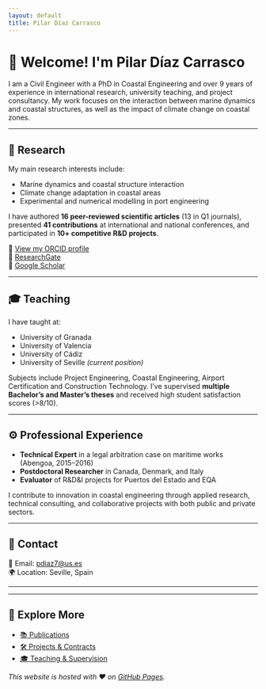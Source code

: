 ```yaml
---
layout: default
title: Pilar Díaz Carrasco
---
```


# 👋 Welcome! I'm Pilar Díaz Carrasco

I am a Civil Engineer with a PhD in Coastal Engineering and over 9 years of experience in international research, university teaching, and project consultancy. My work focuses on the interaction between marine dynamics and coastal structures, as well as the impact of climate change on coastal zones.

---

## 🔬 Research

My main research interests include:
- Marine dynamics and coastal structure interaction
- Climate change adaptation in coastal areas
- Experimental and numerical modelling in port engineering

I have authored **16 peer-reviewed scientific articles** (13 in Q1 journals), presented **41 contributions** at international and national conferences, and participated in **10+ competitive R&D projects**.

🔗 [View my ORCID profile](https://orcid.org/0000-0002-9919-6124)  
🔗 [ResearchGate](https://www.researchgate.net/profile/Pilar-Diaz-Carrasco)  
🔗 [Google Scholar](https://scholar.google.com)

---

## 🎓 Teaching

I have taught at:
- University of Granada  
- University of Valencia  
- University of Cádiz  
- University of Seville *(current position)*

Subjects include Project Engineering, Coastal Engineering, Airport Certification and Construction Technology. I’ve supervised **multiple Bachelor’s and Master’s theses** and received high student satisfaction scores (>8/10).

---

## ⚙️ Professional Experience

- **Technical Expert** in a legal arbitration case on maritime works (Abengoa, 2015–2016)
- **Postdoctoral Researcher** in Canada, Denmark, and Italy
- **Evaluator** of R&D&I projects for Puertos del Estado and EQA

I contribute to innovation in coastal engineering through applied research, technical consulting, and collaborative projects with both public and private sectors.

---

## 📩 Contact

📧 Email: [pdiaz7@us.es](mailto:pdiaz7@us.es)  
🌍 Location: Seville, Spain

---
---

## 🧭 Explore More

- [📚 Publications](./publications.md)
- [🛠 Projects & Contracts](./projects.md)
- [🎓 Teaching & Supervision](./teaching.md)


*This website is hosted with ❤️ on [GitHub Pages](https://github.com/pilardc91).*
